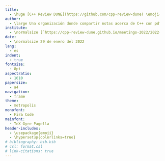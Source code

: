 ```yaml
---
title:
  - \huge [C++ Review DUNE](https://github.com/cpp-review-dune) \emoji{laptop}
author:
  - \large Una organización donde compartir notas acerca de C++ con pdfs escritos en \LaTeX.
institute:
  - \normalsize [`https://cpp-review-dune.github.io/meetings-2022/2022-01-22.pdf`](https://cpp-review-dune.github.io/meetings-2022/2022-01-22.pdf), sesión grabada en [`diode.zone`](https://cpp-review-dune.github.io/introductory-review/videos/zoom/meetings).
date:
  - \normalsize 29 de enero del 2022
lang:
  - es
indent:
  - true
fontsize:
  - 8pt
aspectratio:
  - 1610
papersize:
  - a4
navigation:
  - frame
theme:
  - metropolis
monofont:
  - Fira Code
mainfont:
  - TeX Gyre Pagella
header-includes:
  - \usepackage{emoji}
  - \hypersetup{colorlinks=true}
# bibliography: bib.bib
# csl: format.csl
# link-citations: true
---
```

